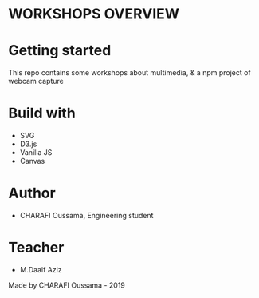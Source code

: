 # WORKSHOPS OVERVIEW


# Getting started
This repo contains some workshops about multimedia, & a npm project of webcam capture

# Build with
* SVG
* D3.js
* Vanilla JS
* Canvas

# Author
* CHARAFI Oussama, Engineering student

# Teacher
* M.Daaif Aziz

Made by CHARAFI Oussama - 2019

